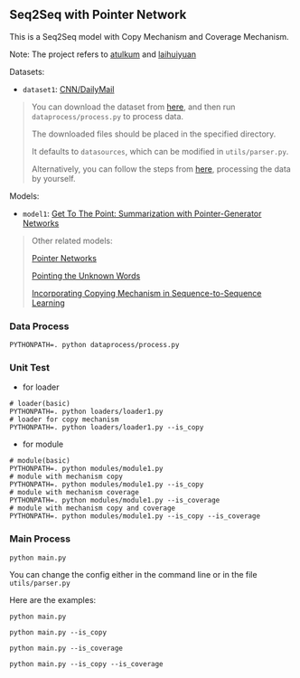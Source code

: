 ## Seq2Seq with Pointer Network

This is a Seq2Seq model with Copy Mechanism and Coverage Mechanism.

Note: The project refers to [atulkum](https://github.com/atulkum/pointer_summarizer) and [laihuiyuan](https://github.com/laihuiyuan/pointer-generator)

Datasets:

* `dataset1`: [CNN/DailyMail](https://arxiv.org/abs/1602.06023)

> You can download the dataset from [here](https://github.com/JafferWilson/Process-Data-of-CNN-DailyMail), and then run `dataprocess/process.py` to process data.
>
> The downloaded files should be placed in the specified directory.
>
> It defaults to `datasources`, which can be modified in `utils/parser.py`.
>
> Alternatively, you can follow the steps from [here](https://github.com/abisee/cnn-dailymail), processing the data by yourself.

Models:

* `model1`: [Get To The Point: Summarization with Pointer-Generator Networks](https://arxiv.org/abs/1704.04368)

> Other related models:
> 
> [Pointer Networks](https://arxiv.org/abs/1506.03134)
> 
> [Pointing the Unknown Words](https://arxiv.org/abs/1603.08148)
> 
> [Incorporating Copying Mechanism in Sequence-to-Sequence Learning](https://arxiv.org/abs/1603.06393)


### Data Process

```shell
PYTHONPATH=. python dataprocess/process.py
```

### Unit Test

* for loader

```shell
# loader(basic)
PYTHONPATH=. python loaders/loader1.py
# loader for copy mechanism
PYTHONPATH=. python loaders/loader1.py --is_copy
```

* for module

```shell
# module(basic)
PYTHONPATH=. python modules/module1.py
# module with mechanism copy
PYTHONPATH=. python modules/module1.py --is_copy
# module with mechanism coverage
PYTHONPATH=. python modules/module1.py --is_coverage
# module with mechanism copy and coverage
PYTHONPATH=. python modules/module1.py --is_copy --is_coverage
```

### Main Process

```shell
python main.py
```

You can change the config either in the command line or in the file `utils/parser.py`

Here are the examples:

```shell
python main.py

python main.py --is_copy

python main.py --is_coverage

python main.py --is_copy --is_coverage
```
